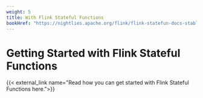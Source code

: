 ```yaml
---
weight: 5
title: With Flink Stateful Functions
bookHref: "https://nightlies.apache.org/flink/flink-statefun-docs-stable/getting-started/project-setup.html"
---
```

<!--
Licensed to the Apache Software Foundation (ASF) under one
or more contributor license agreements.  See the NOTICE file
distributed with this work for additional information
regarding copyright ownership.  The ASF licenses this file
to you under the Apache License, Version 2.0 (the
"License"); you may not use this file except in compliance
with the License.  You may obtain a copy of the License at

  http://www.apache.org/licenses/LICENSE-2.0

Unless required by applicable law or agreed to in writing,
software distributed under the License is distributed on an
"AS IS" BASIS, WITHOUT WARRANTIES OR CONDITIONS OF ANY
KIND, either express or implied.  See the License for the
specific language governing permissions and limitations
under the License.
-->

# Getting Started with Flink Stateful Functions

{{< external_link name="Read how you can get started with Flink Stateful Functions here.">}}